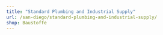 ```yaml
---
title: "Standard Plumbing and Industrial Supply"
url: /san-diego/standard-plumbing-and-industrial-supply/
shop: Baustoffe
---
```

